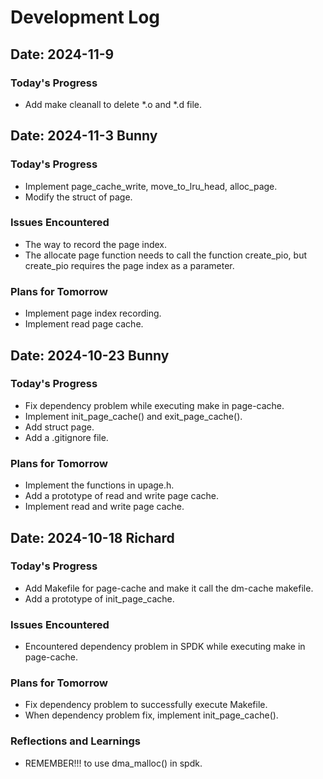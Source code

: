 # Development Log

## Date: 2024-11-9

### Today's Progress
- Add make cleanall to delete *.o and *.d file.

## Date: 2024-11-3 Bunny

### Today's Progress
- Implement page_cache_write, move_to_lru_head, alloc_page.
- Modify the struct of page.

### Issues Encountered
- The way to record the page index.
- The allocate page function needs to call the function create_pio, but create_pio requires the page index as a parameter.
  
### Plans for Tomorrow
- Implement page index recording.
- Implement read page cache.

## Date: 2024-10-23 Bunny

### Today's Progress
- Fix dependency problem while executing make in page-cache.
- Implement init_page_cache() and exit_page_cache().
- Add struct page.
- Add a .gitignore file.

### Plans for Tomorrow
- Implement the functions in upage.h.
- Add a prototype of read and write page cache.
- Implement read and write page cache.

## Date: 2024-10-18 Richard

### Today's Progress
- Add Makefile for page-cache and make it call the dm-cache makefile.
- Add a prototype of init_page_cache.

### Issues Encountered
- Encountered dependency problem in SPDK while executing make in page-cache.

### Plans for Tomorrow
- Fix dependency problem to successfully execute Makefile.
- When dependency problem fix, implement init_page_cache().

### Reflections and Learnings
- REMEMBER!!! to use dma_malloc() in spdk.
